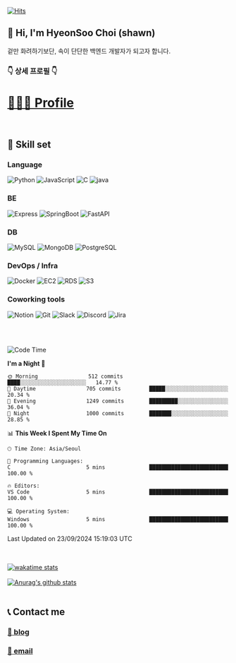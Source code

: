 [![Hits](https://hits.seeyoufarm.com/api/count/incr/badge.svg?url=https%3A%2F%2Fgithub.com%2FKeep-Going-HyeonSoo&count_bg=%237ACB3C&title_bg=%23555555&icon=cliqz.svg&icon_color=%23FFFFFF&title=hits&edge_flat=false)](https://hits.seeyoufarm.com)


  

## 👋 Hi, I'm HyeonSoo Choi (shawn)

겉만 화려하기보단, 속이 단단한 백엔드 개발자가 되고자 합니다.

<h3> 👇 상세 프로필 👇 </h3>
<h1><a href="https://shawn-dev.oopy.io/profile" target="_blank">🧑🏻‍💻 Profile</a></h1>  
<br>
  
## 🔧 Skill set

### Language
![Python](https://img.shields.io/badge/Python-3776AB?style=for-the-badge&logo=Python&logoColor=white)
![JavaScript](https://img.shields.io/badge/JavaScript-F7DF1E?style=for-the-badge&logo=JavaScript&logoColor=white)
![C](https://img.shields.io/badge/C-A8B9CC?style=for-the-badge&logo=C&logoColor=white)
![java](https://img.shields.io/badge/java-E86914?style=for-the-badge&logo=java&logoColor=white)
 
### BE
![Express](https://img.shields.io/badge/Express-000000?style=for-the-badge&logo=Express&logoColor=white)
![SpringBoot](https://img.shields.io/badge/SpringBoot-6DB33F?style=for-the-badge&logo=SpringBoot&logoColor=white)
![FastAPI](https://img.shields.io/badge/FastAPI-009688?style=for-the-badge&logo=FastAPI&logoColor=white)
  
### DB
![MySQL](https://img.shields.io/badge/MySQL-4479A1?style=for-the-badge&logo=MySQL&logoColor=white)
![MongoDB](https://img.shields.io/badge/MongoDB-47A248?style=for-the-badge&logo=MongoDB&logoColor=white)
![PostgreSQL](https://img.shields.io/badge/PostgreSQL-4169E1?style=for-the-badge&logo=PostgreSQL&logoColor=white)
  
### DevOps / Infra
![Docker](https://img.shields.io/badge/Docker-2496ED?style=for-the-badge&logo=Docker&logoColor=white)
![EC2](https://img.shields.io/badge/EC2-FF9900?style=for-the-badge&logo=AmazonEC2&logoColor=white)
![RDS](https://img.shields.io/badge/RDS-527FFF?style=for-the-badge&logo=AmazonRDS&logoColor=white)
![S3](https://img.shields.io/badge/S3-569A31?style=for-the-badge&logo=AmazonS3&logoColor=white)
  
### Coworking tools
![Notion](https://img.shields.io/badge/Notion-000000?style=for-the-badge&logo=Notion&logoColor=white)
![Git](https://img.shields.io/badge/Git-F05032?style=for-the-badge&logo=Git&logoColor=white)
![Slack](https://img.shields.io/badge/Slack-4A154B?style=for-the-badge&logo=Slack&logoColor=white)
![Discord](https://img.shields.io/badge/Discord-5865F2?style=for-the-badge&logo=Discord&logoColor=white)
![Jira](https://img.shields.io/badge/Jira-0052CC?style=for-the-badge&logo=Jira&logoColor=white)

<br><br>
 
<!--START_SECTION:waka-->
![Code Time](http://img.shields.io/badge/Code%20Time-1%2C571%20hrs%2025%20mins-blue)

**I'm a Night 🦉** 

```text
🌞 Morning                512 commits         ████░░░░░░░░░░░░░░░░░░░░░   14.77 % 
🌆 Daytime                705 commits         █████░░░░░░░░░░░░░░░░░░░░   20.34 % 
🌃 Evening                1249 commits        █████████░░░░░░░░░░░░░░░░   36.04 % 
🌙 Night                  1000 commits        ███████░░░░░░░░░░░░░░░░░░   28.85 % 
```


📊 **This Week I Spent My Time On** 

```text
🕑︎ Time Zone: Asia/Seoul

💬 Programming Languages: 
C                        5 mins              █████████████████████████   100.00 % 

🔥 Editors: 
VS Code                  5 mins              █████████████████████████   100.00 % 

💻 Operating System: 
Windows                  5 mins              █████████████████████████   100.00 % 
```


 Last Updated on 23/09/2024 15:19:03 UTC
<!--END_SECTION:waka-->

   
<br><br>
[![wakatime stats](https://github-readme-stats.vercel.app/api/wakatime?username=itsme_shawn&layout=compact&show_icons=true&count_private=true&bg_color=30,e96443,904e95&title_color=fff&text_color=fff)](https://github.com/anuraghazra/github-readme-stats)
<br><br> 
[![Anurag's github stats](https://github-readme-stats.vercel.app/api?username=itsme-shawn&show_icons=true&count_private=true&bg_color=30,e96443,904e95&title_color=fff&text_color=fff)](https://github.com/anuraghazra/github-readme-stats)
<br><br>
<!-- [![Top Langs](https://github-readme-stats.vercel.app/api/top-langs/?username=itsme-shawn&hide=html,pug,jupyter%20notebook&layout=compact&bg_color=30,e96443,904e95&title_color=fff&text_color=fff)](https://github.com/anuraghazra/github-readme-stats)
<br><br>   -->


## 📞 Contact me

<h3><a href="https://shawn-dev.me" target="_blank">📝 blog</a></h3>  
<h3><a href="mailto:chs98105@naver.com" target="_blank">📮 email</a></h3>  
  

